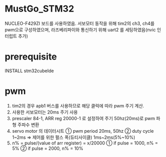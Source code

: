 # MustGo_STM32
NUCLEO-F429ZI 보드를 사용하였음.
서보모터 동작을 위해 tim2의 ch3, ch4를 pwm으로 구성하였으며,
라즈베리파이와 통신하기 위해 uart2 를 세팅하였음(nvic 인터럽트 추가)

# prerequisite
INSTALL stm32cubeIde

# pwm
1. tim2의 경우 apb1 버스를 사용하므로 해당 클럭에 따라 pwm 주기 계산.
2. 사용한 서보모터는 20ms 주기 사용
3. prescaler 84-1, ARR reg 20000-1 로 설정하여 주기 50hz(20ms)로 pwm 파형 주파수 변환
4. servo motor 의 데이터시트
 ① pwm period 20ms, 50hz
 ② duty cycle 1\~2ms
 => 제어를 위한 펄스 폭(듀티사이클) 1ms~2ms(5%~10%)
5. n% = pulse/(value of arr register) = x/20000
 ① if pulse = 1000, n% = 5%
 ② if pulse = 2000, n% = 10%
